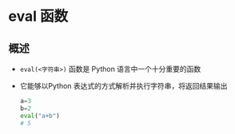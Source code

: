 # eval 函数

## 概述

+ `eval(<字符串>)` 函数是 Python 语言中一个十分重要的函数
+ 它能够以Python 表达式的方式解析并执行字符串，将返回结果输出

  ```py
  a=3
  b=2
  eval("a+b")
  # 5
  ```

